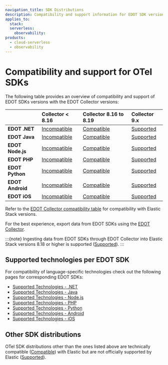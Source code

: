 ```yaml
---
navigation_title: SDK Distributions
description: Compatibility and support information for EDOT SDK versions with EDOT Collector versions.
applies_to:
  stack:
  serverless:
    observability:
products:
  - cloud-serverless
  - observability
---
```


# Compatibility and support for OTel SDKs

The following table provides an overview of compatibility and support of EDOT SDKs versions with the EDOT Collector versions:

|                    | **Collector < 8.16**   | **Collector 8.16 to 8.19** | **Collector 9.x**   |
| :----------------- | :--------------- | :---------------- | :-------------- |
| **EDOT .NET**      | [Incompatible]   | [Compatible]      | [Supported]     |
| **EDOT Java**      | [Incompatible]   | [Compatible]      | [Supported]     |
| **EDOT Node.js**   | [Incompatible]   | [Compatible]      | [Supported]     |
| **EDOT PHP**       | [Incompatible]   | [Compatible]      | [Supported]     |
| **EDOT Python**    | [Incompatible]   | [Compatible]      | [Supported]     |
| **EDOT Android**   | [Incompatible]   | [Compatible]      | [Supported]     |
| **EDOT iOS**       | [Incompatible]   | [Compatible]      | [Supported]     |

Refer to the [EDOT Collector compatibility table](collectors.md) for compatibility with Elastic Stack versions.

For the best experience, export data from EDOT SDKs using the [EDOT Collector](../edot-collector/index.md).

:::{note}
Ingesting data from EDOT SDKs through EDOT Collector into Elastic Stack versions 8.18 or higher is supported ([Supported]).
:::

## Supported technologies per EDOT SDK

For compatibility of language-specific technologies check out the following pages for corresponding EDOT SDKs:

- [Supported Technologies - .NET](../edot-sdks/dotnet/supported-technologies.md)
- [Supported Technologies - Java](../edot-sdks/java/supported-technologies.md)
- [Supported Technologies - Node.js](../edot-sdks/nodejs/supported-technologies.md)
- [Supported Technologies - PHP](../edot-sdks/php/supported-technologies.md)
- [Supported Technologies - Python](../edot-sdks/python/supported-technologies.md)
- [Supported Technologies - Android](apm-agent-android://reference/index.md)
- [Supported Technologies - iOS](apm-agent-ios://reference/index.md)

## Other SDK distributions

OTel SDK distributions other than the ones listed above are technically compatible ([Compatible]) with Elastic but are not officially supported by Elastic ([Supported]).

[Incompatible]: nomenclature.md
[Compatible]: nomenclature.md
[Supported]: nomenclature.md
